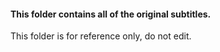 #### This folder contains all of the original subtitles.
This folder is for reference only, do not edit.
